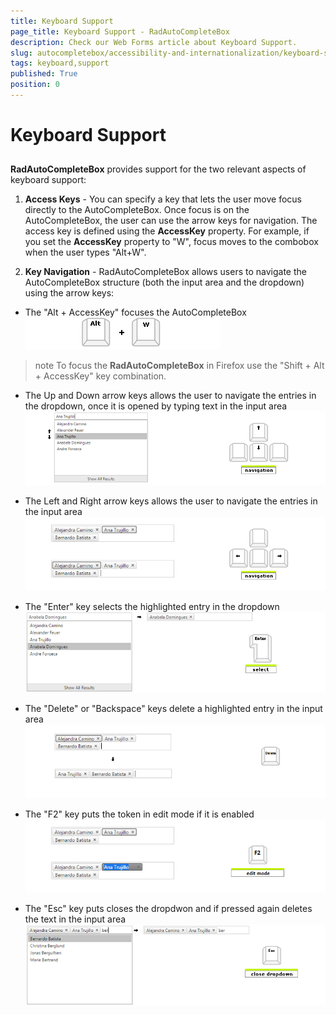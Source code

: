 ```yaml
---
title: Keyboard Support
page_title: Keyboard Support - RadAutoCompleteBox
description: Check our Web Forms article about Keyboard Support.
slug: autocompletebox/accessibility-and-internationalization/keyboard-support
tags: keyboard,support
published: True
position: 0
---
```


# Keyboard Support



## 

**RadAutoCompleteBox** provides support for the two relevant aspects of keyboard support:

1. **Access Keys** - You can specify a key that lets the user move focus directly to the AutoCompleteBox. Once focus is on the AutoCompleteBox, the user can use the arrow keys for navigation. The access key is defined using the **AccessKey** property. For example, if you set the **AccessKey** property to "W", focus moves to the combobox when the user types "Alt+W".

2. **Key Navigation** - RadAutoCompleteBox allows users to navigate the AutoCompleteBox structure (both the input area and the dropdown) using the arrow keys:

* The "Alt + AccessKey" focuses the AutoCompleteBox ![autocompletebox-keyboardsupport-focus](images/autocompletebox-keyboardsupport-focus.png)

>note To focus the **RadAutoCompleteBox** in Firefox use the "Shift + Alt + AccessKey" key combination.
>

* The Up and Down arrow keys allows the user to navigate the entries in the dropdown, once it is opened by typing text in the input area ![autocompletebox-keyboardsupport-navigation-dropdown](images/autocompletebox-keyboardsupport-navigation-dropdown.png)

* The Left and Right arrow keys allows the user to navigate the entries in the input area ![autocompletebox-keyboardsupport-navigation-input](images/autocompletebox-keyboardsupport-navigation-input.png)

* The "Enter" key selects the highlighted entry in the dropdown ![autocompletebox-keyboardsupport-select](images/autocompletebox-keyboardsupport-select.png)

* The "Delete" or "Backspace" keys delete a highlighted entry in the input area ![autocompletebox-keyboardsupport-delete](images/autocompletebox-keyboardsupport-delete.png)

* The "F2" key puts the token in edit mode if it is enabled ![autocompletebox-keyboardsupport-edit](images/autocompletebox-keyboardsupport-navigation-edit.png)

* The "Esc" key puts closes the dropdwon and if pressed again deletes the text in the input area ![autocompletebox-keyboardsupport-escape](images/autocompletebox-keyboardsupport-escape.png)
